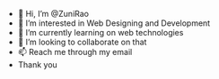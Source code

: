 - 👋 Hi, I’m @ZuniRao
- 👀 I’m interested in Web Designing and Development
- 🌱 I’m currently learning on web technologies
- 💞️ I’m looking to collaborate on that
- 📫 Reach me through my email
- Thank you

<!---
ZuniRao/ZuniRao is a ✨ special ✨ repository because its `README.md` (this file) appears on your GitHub profile.
You can click the Preview link to take a look at your changes.
--->

